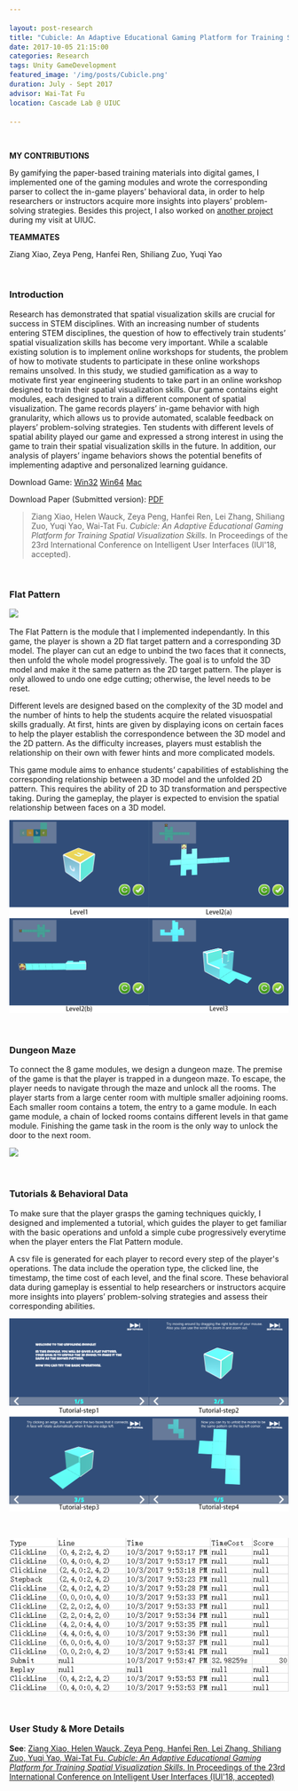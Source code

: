 ```yaml
---

layout: post-research
title: "Cubicle: An Adaptive Educational Gaming Platform for Training Spatial Visualization Skills (IUI'2018)"
date: 2017-10-05 21:15:00
categories: Research
tags: Unity GameDevelopment
featured_image: '/img/posts/Cubicle.png'
duration: July - Sept 2017
advisor: Wai-Tat Fu
location: Cascade Lab @ UIUC

---
```


<br />

**MY CONTRIBUTIONS**

By gamifying the paper-based training materials into digital games, I implemented one of the gaming modules and wrote the corresponding parser to collect the in-game players’ behavioral data, in order to help researchers or instructors acquire more insights into players’ problem-solving strategies. Besides this project, I also worked on [another project](/research/2017/10/05/Sketching-Interface.html) during my visit at UIUC.

**TEAMMATES**

Ziang Xiao, Zeya Peng, Hanfei Ren, Shiliang Zuo, Yuqi Yao

<br />

<h3 class="section-title text-center">Introduction</h3>

Research has demonstrated that spatial visualization skills are crucial for success in STEM disciplines. With an increasing number of students entering STEM disciplines, the question of how to effectively train students’ spatial visualization skills has become very important. While a scalable existing solution is to implement online workshops for students, the problem of how to motivate students to participate in these online workshops remains unsolved. In this study, we studied gamification as a way to motivate first year engineering students to take part in an online workshop designed to train their spatial visualization skills. Our game contains eight modules, each designed to train a different component of spatial visualization. The game records players’ in-game behavior with high granularity, which allows us to provide automated, scalable feedback on players’ problem-solving strategies. Ten students with different levels of spatial ability played our game and expressed a strong interest in using the game to train their spatial visualization skills in the future. In addition, our analysis of players’ ingame behaviors shows the potential benefits of implementing adaptive and personalized learning guidance.

Download Game: [Win32](/files/Cubicle_win32.zip)  [Win64](/files/Cubicle_win64.zip)  [Mac](/files/Cubicle_mac.zip)

Download Paper (Submitted version): [PDF](/files/cubicle.pdf)
>Ziang Xiao, Helen Wauck, Zeya Peng, Hanfei Ren, Lei Zhang, Shiliang Zuo, Yuqi Yao, Wai-Tat Fu. *Cubicle: An Adaptive Educational Gaming Platform for Training Spatial Visualization Skills.* In Proceedings of the 23rd International Conference on Intelligent User Interfaces (IUI'18, accepted).

<br />

<h3 class="section-title text-center">Flat Pattern</h3>

![](/img/posts/cubicle/introduction.gif)

The Flat Pattern is the module that I implemented independantly. In this game, the player is shown a 2D flat target pattern and a corresponding 3D model. The player can cut an edge to unbind the two faces that it connects, then unfold the whole model progressively. The goal is to unfold the 3D model and make it the same pattern as the 2D target pattern. The player is only allowed to undo one edge cutting; otherwise, the level needs to be reset.

Different levels are designed based on the complexity of the 3D model and the number of hints to help the students acquire the related visuospatial skills gradually. At first, hints are given by displaying icons on certain faces to help the player establish the correspondence between the 3D model and the 2D pattern. As the difficulty increases, players must establish the relationship on their own with fewer hints and more complicated models.

This game module aims to enhance students’ capabilities of establishing the corresponding relationship between a 3D model and the unfolded 2D pattern. This requires the ability of 2D to 3D transformation and perspective taking. During the gameplay, the player is expected to envision the spatial relationship between faces on a 3D model.

![](/img/posts/cubicle/levels.png)

<br />

<h3 class="section-title text-center">Dungeon Maze</h3>

To connect the 8 game modules, we design a dungeon maze. The premise of the game is that the player is trapped in a dungeon maze. To escape, the player needs to navigate through the maze and unlock all the rooms. The player starts from a large center room with multiple smaller adjoining rooms. Each smaller room contains a totem, the entry to a game module. In each game module, a chain of locked rooms contains different levels in that game module. Finishing the game task in the room is the only way to unlock the door to the next room.

![](/img/posts/cubicle/maze.gif)

<br />

<h3 class="section-title text-center">Tutorials & Behavioral Data</h3>

To make sure that the player grasps the gaming techniques quickly, I designed and implemented a tutorial, which guides the player to get familiar with the basic operations and unfold a simple cube progressively everytime when the player enters the Flat Pattern module.

A csv file is generated for each player to record every step of the player's operations. The data include the operation type, the clicked line, the timestamp, the time cost of each level, and the final score. These behavioral data during gameplay is essential to help researchers or instructors acquire more insights into players’ problem-solving strategies and assess their corresponding abilities.

<!--<div class="row auto-clear">
	<div class="col-xs-6 col-sm-6 col-md-6 col-lg-6" align="middle">
    	<img src="/img/posts/cubicle/tutorial.png">
        <p>Tutorials</p>
	</div>
    <div class="col-xs-6 col-sm-6 col-md-6 col-lg-6" align="middle">
    	<img src="/img/posts/cubicle/data.png">
        <p>Behavioral Data</p>
	</div>
</div>-->

![](/img/posts/cubicle/tutorial.png)

<br />

![](/img/posts/cubicle/data.png)

<br />

<h3 class="section-title text-center">User Study & More Details</h3>

**See**: [Ziang Xiao, Helen Wauck, Zeya Peng, Hanfei Ren, Lei Zhang, Shiliang Zuo, Yuqi Yao, Wai-Tat Fu. *Cubicle: An Adaptive Educational Gaming Platform for Training Spatial Visualization Skills.* In Proceedings of the 23rd International Conference on Intelligent User Interfaces (IUI'18, accepted)](/files/cubicle.pdf)